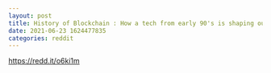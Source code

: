 ```yaml
--- 
layout: post 
title: History of Blockchain : How a tech from early 90's is shaping our future! 
date: 2021-06-23 1624477835 
categories: reddit 
--- 
```

https://redd.it/o6ki1m